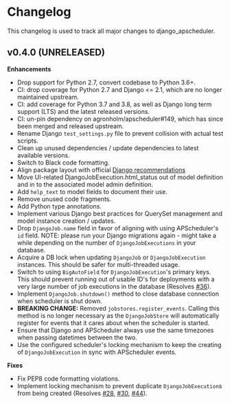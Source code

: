 # Changelog

This changelog is used to track all major changes to django_apscheduler.

## v0.4.0 (UNRELEASED)

**Enhancements**

- Drop support for Python 2.7, convert codebase to Python 3.6+.
- CI: drop coverage for Python 2.7 and Django <= 2.1, which are no longer maintained upstream.
- CI: add coverage for Python 3.7 and 3.8, as well as Django long term support (LTS) and the latest released versions.
- CI: un-pin dependency on agronholm/apscheduler#149, which has since been merged and released upstream.
- Rename Django `test_settings.py` file to prevent collision with actual test scripts.
- Clean up unused dependencies / update dependencies to latest available versions.
- Switch to Black code formatting.
- Align package layout with official [Django recommendations](https://docs.djangoproject.com/en/dev/intro/reusable-apps/#packaging-your-app)
- Move UI-related DjangoJobExecution.html_status out of model definition and in to the associated model admin definition.
- Add `help_text` to model fields to document their use.
- Remove unused code fragments.
- Add Python type annotations.
- Implement various Django best practices for QuerySet management and model instance creation / updates.
- Drop `DjangoJob.name` field in favor of aligning with using APScheduler's `id` field. NOTE: please run your Django
  migrations again - might take a while depending on the number of `DjangoJobExecutions` in your database.
- Acquire a DB lock when updating `DjangoJob` or `DjangoJobExecution` instances. This should be safer for multi-threaded
  usage.
- Switch to using `BigAutoField` for `DjangoJobExecution`'s primary keys. This should prevent running out of usable
  ID's for deployments with a very large number of job executions in the database (Resolves [#36](https://github.com/jarekwg/django-apscheduler/issues/36)).
- Implement `DjangoJob.shutdown()` method to close database connection when scheduler is shut down.
- **BREAKING CHANGE:** Removed `jobstores.register_events`. Calling this method is no longer necessary as the
  `DjangoJobStore` will automatically register for events that it cares about when the scheduler is started.
- Ensure that Django and APScheduler always use the same timezones when passing datetimes between the two.
- Use the configured scheduler's locking mechanism to keep the creating of `DjangoJobExecution` in sync with APScheduler
  events.

**Fixes**

- Fix PEP8 code formatting violations.
- Implement locking mechanism to prevent duplicate `DjangoJobExecution`s from being created (Resolves [#28](https://github.com/jarekwg/django-apscheduler/issues/28), [#30](https://github.com/jarekwg/django-apscheduler/issues/30), [#44](https://github.com/jarekwg/django-apscheduler/issues/44)).
